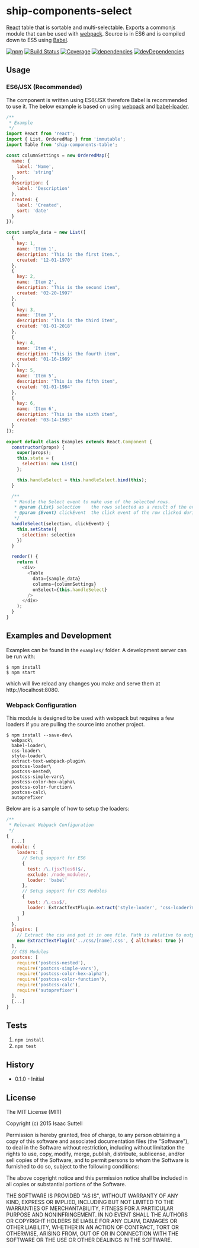 # ship-components-select
[React](http://facebook.github.io/react/) table that is sortable and multi-selectable. Exports a commonjs module that can be used with [webpack](http://webpack.github.io/). Source is in ES6 and is compiled down to ES5 using [Babel](https://babeljs.io/).

[![npm](https://img.shields.io/npm/v/ship-components-table.svg)](https://www.npmjs.com/package/ship-components-table)
[![Build Status](http://img.shields.io/travis/ship-components/ship-components-table/master.svg?style=flat)](https://travis-ci.org/ship-components/ship-components-table)
[![Coverage](http://img.shields.io/coveralls/ship-components/ship-components-table.svg?style=flat)](https://coveralls.io/github/ship-components/ship-components-table)
[![dependencies](https://img.shields.io/david/ship-components/ship-components-table.svg?style=flat)](https://david-dm.org/ship-components/ship-components-table)
[![devDependencies](https://img.shields.io/david/dev/ship-components/ship-components-table.svg?style=flat)](https://david-dm.org/ship-components/ship-components-table?type=dev)

## Usage

### ES6/JSX (Recommended)
The component is written using ES6/JSX therefore Babel is recommended to use it. The below example is based on using [webpack](http://webpack.github.io/) and [babel-loader](https://github.com/babel/babel-loader).
```js
/**
 * Example
 */
import React from 'react';
import { List, OrderedMap } from 'immutable';
import Table from 'ship-components-table';

const columnSettings = new OrderedMap({
  name: {
    label: 'Name',
    sort: 'string'
  },
  description: {
    label: 'Description'
  },
  created: {
    label: 'Created',
    sort: 'date'
  }
});

const sample_data = new List([
  {
    key: 1,
    name: 'Item 1',
    description: "This is the first item.",
    created: '12-01-1970'
  },
  {
    key: 2,
    name: 'Item 2',
    description: "This is the second item",
    created: '02-20-1997'
  },
  {
    key: 3,
    name: 'Item 3',
    description: "This is the third item",
    created: '01-01-2018'
  },
  {
    key: 4,
    name: 'Item 4',
    description: "This is the fourth item",
    created: '01-16-1989'
  },{
    key: 5,
    name: 'Item 5',
    description: "This is the fifth item",
    created: '01-01-1984'
  },
  {
    key: 6,
    name: 'Item 6',
    description: "This is the sixth item",
    created: '03-14-1985'
  }
]);

export default class Examples extends React.Component {
  constructor(props) {
    super(props);
    this.state = {
      selection: new List()
    };

    this.handleSelect = this.handleSelect.bind(this);
  }

  /**
   * Handle the Select event to make use of the selected rows.
   * @param {List} selection    the rows selected as a result of the event.
   * @param {Event} clickEvent  the click event of the row clicked during the selection.
   */
  handleSelect(selection, clickEvent) {
    this.setState({
      selection: selection
    })
  }

  render() {
    return (
      <div>
        <Table
          data={sample_data}
          columns={columnSettings}
          onSelect={this.handleSelect}
        />        
      </div>
    );
  }
}
```

## Examples and Development
Examples can be found in the `examples/` folder. A development server can be run with:

```shell
$ npm install
$ npm start
```

which will live reload any changes you make and serve them at http://localhost:8080.

### Webpack Configuration
This module is designed to be used with webpack but requires a few loaders if you are pulling the source into another project.

```shell
$ npm install --save-dev\
  webpack\
  babel-loader\
  css-loader\
  style-loader\
  extract-text-webpack-plugin\
  postcss-loader\
  postcss-nested\
  postcss-simple-vars\
  postcss-color-hex-alpha\
  postcss-color-function\
  postcss-calc\
  autoprefixer
```

Below are is a sample of how to setup the loaders:

```js
/**
 * Relevant Webpack Configuration
 */
{
  [...]
  module: {
    loaders: [
      // Setup support for ES6
      {
        test: /\.(jsx?|es6)$/,
        exclude: /node_modules/,
        loader: 'babel'
      },
      // Setup support for CSS Modules
      {
        test: /\.css$/,
        loader: ExtractTextPlugin.extract('style-loader', 'css-loader?modules&importLoaders=1&localIdentName=[name]__[local]___[hash:base64:5]!postcss-loader')
      }
    ]
  },
  plugins: [
    // Extract the css and put it in one file. Path is relative to output path
    new ExtractTextPlugin('../css/[name].css', { allChunks: true })
  ],
  // CSS Modules
  postcss: [
    require('postcss-nested'),
    require('postcss-simple-vars'),
    require('postcss-color-hex-alpha'),
    require('postcss-color-function'),
    require('postcss-calc'),
    require('autoprefixer')
  ],
  [...]
}
```

## Tests
1. `npm install`
2. `npm test`

## History
* 0.1.0 - Initial

## License
The MIT License (MIT)

Copyright (c) 2015 Isaac Suttell

Permission is hereby granted, free of charge, to any person obtaining a copy
of this software and associated documentation files (the "Software"), to deal
in the Software without restriction, including without limitation the rights
to use, copy, modify, merge, publish, distribute, sublicense, and/or sell
copies of the Software, and to permit persons to whom the Software is
furnished to do so, subject to the following conditions:

The above copyright notice and this permission notice shall be included in all
copies or substantial portions of the Software.

THE SOFTWARE IS PROVIDED "AS IS", WITHOUT WARRANTY OF ANY KIND, EXPRESS OR
IMPLIED, INCLUDING BUT NOT LIMITED TO THE WARRANTIES OF MERCHANTABILITY,
FITNESS FOR A PARTICULAR PURPOSE AND NONINFRINGEMENT. IN NO EVENT SHALL THE
AUTHORS OR COPYRIGHT HOLDERS BE LIABLE FOR ANY CLAIM, DAMAGES OR OTHER
LIABILITY, WHETHER IN AN ACTION OF CONTRACT, TORT OR OTHERWISE, ARISING FROM,
OUT OF OR IN CONNECTION WITH THE SOFTWARE OR THE USE OR OTHER DEALINGS IN THE
SOFTWARE.

